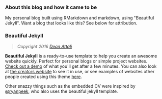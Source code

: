 ### About this blog and how it came to be
My personal blog built using RMarkdown and markdown, using "Beautiful Jekyll". Want a blog that looks like this? See below for attribution.

### Beautiful Jekyll

> *Copyright 2016 [Dean Attali](http://deanattali.com)*

**Beautiful Jekyll** is a ready-to-use template to help you create an awesome website quickly. Perfect for personal blogs or simple project websites.  [Check out a demo](http://deanattali.com/beautiful-jekyll) of what you'll get after a few minutes.  You can also look at [the creators website](http://deanattali.com) to see it in use, or see examples of websites other people created using this theme [here](#showcased-users-success-stories).

Other snazzy things such as the embedded CV were inspired by [@ryanpeek](https://github.com/ryanpeek/ryanpeek.github.io), who also uses the beautiful jekyll template.

